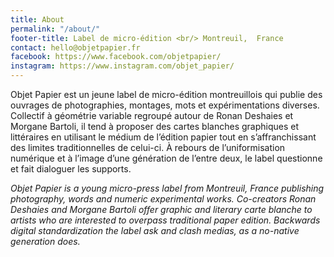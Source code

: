 ```yaml
---
title: About
permalink: "/about/"
footer-title: Label de micro-édition <br/> Montreuil,  France
contact: hello@objetpapier.fr
facebook: https://www.facebook.com/objetpapier/
instagram: https://www.instagram.com/objet_papier/
---
```


Objet Papier est un jeune label de micro-édition montreuillois qui publie des ouvrages de photographies, montages, mots et expérimentations diverses.
Collectif à géométrie variable regroupé autour de Ronan Deshaies et Morgane Bartoli, il tend à proposer des cartes blanches graphiques et littéraires en utilisant le médium de l’édition papier tout en s’affranchissant des limites traditionnelles de celui-ci.
À rebours de l’uniformisation numérique et à l’image d’une génération de l’entre deux, le label questionne et fait dialoguer les supports.

*Objet Papier is a young micro-press label from Montreuil, France publishing photography, words and numeric experimental works.
Co-creators Ronan Deshaies and Morgane Bartoli offer graphic and literary carte blanche to artists who are interested to overpass traditional paper edition.
Backwards digital standardization the label ask and clash medias, as a no-native generation does.*